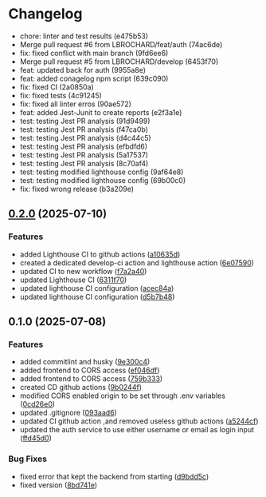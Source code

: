 # Changelog

* chore: linter and test results (e475b53)
* Merge pull request #6 from LBROCHARD/feat/auth (74ac6de)
* fix: fixed conflict with main branch (9fd6ee6)
* Merge pull request #5 from LBROCHARD/develop (6453f70)
* feat: updated back for auth (9955a8e)
* feat: added conagelog npm script (639c090)
* fix: fixed CI (2a0850a)
* fix: fixed tests (4c91245)
* fix: fixed all linter erros (90ae572)
* feat: added Jest-Junit to create reports (e2f3a1e)
* test: testing Jest PR analysis (91d9499)
* test: testing Jest PR analysis (f47ca0b)
* test: testing Jest PR analysis (d4c44c5)
* test: testing Jest PR analysis (efbdfd6)
* test: testing Jest PR analysis (5a17537)
* test: testing Jest PR analysis (8c70af4)
* test: testing modified lighthouse config (9af64e8)
* test: testing modified lighthouse config (69b00c0)
* fix: fixed wrong release (b3a209e)

## [0.2.0](https://github.com/LBROCHARD/racine/compare/0.1.0...0.2.0) (2025-07-10)

### Features

* added Lighthouse CI to github actions ([a10635d](https://github.com/LBROCHARD/racine/commit/a10635d98e3b10927bcf7b3cc150ca95b60e0e16))
* created a dedicated develop-ci action and lighthouse action ([6e07590](https://github.com/LBROCHARD/racine/commit/6e07590038841cac94bc1f31e54b770edd9a4de4))
* updated CI to new workflow ([f7a2a40](https://github.com/LBROCHARD/racine/commit/f7a2a405dd72f9659a698d491a513204bbe8aaea))
* updated Lighthouse CI ([6311f70](https://github.com/LBROCHARD/racine/commit/6311f705278df2b8ab74171d4948fcc2f45c59b7))
* updated lighthouse CI configuration ([acec84a](https://github.com/LBROCHARD/racine/commit/acec84a9ecf82014c2dce378da4207d45a2700d5))
* updated lighthouse CI configuration ([d5b7b48](https://github.com/LBROCHARD/racine/commit/d5b7b48bd83a84b66dfc61c05051b7579622f86f))

## 0.1.0 (2025-07-08)

### Features

* added commitlint and husky ([9e300c4](https://github.com/LBROCHARD/racine/commit/9e300c42de4027e82d9451d70242de274f8b40c5))
* added frontend to CORS access ([ef046df](https://github.com/LBROCHARD/racine/commit/ef046dfe86a1a98de3eddaf69ef8ff9a90c29bed))
* added frontend to CORS access ([759b333](https://github.com/LBROCHARD/racine/commit/759b333b3d373e7c466952f629176f5b1b81151d))
* created CD github actions ([9b0244f](https://github.com/LBROCHARD/racine/commit/9b0244fb0503a984048df38fc03fb3b2ff4dac24))
* modified CORS enabled origin to be set through .env variables ([0cd26e0](https://github.com/LBROCHARD/racine/commit/0cd26e0499e85c462e1fec8c3903dac93595316b))
* updated .gitignore ([093aad6](https://github.com/LBROCHARD/racine/commit/093aad64880206b9bd47ab296a81fb61ce702196))
* updated CI github action ,and removed useless github actions ([a5244cf](https://github.com/LBROCHARD/racine/commit/a5244cfb34eeed57d081747aa8831bde4a1a2c54))
* updated the auth service to use either username or email as login input ([ffd45d0](https://github.com/LBROCHARD/racine/commit/ffd45d08bed49edd709098e47ee111c84bc21bb0))

### Bug Fixes

* fixed error that kept the backend from starting ([d9bdd5c](https://github.com/LBROCHARD/racine/commit/d9bdd5c0e58b2013b1156a3cc52bbe81d9b7d82d))
* fixed version ([8bd741e](https://github.com/LBROCHARD/racine/commit/8bd741e5a3fdd0aa792fe197efbfc24aae12fedd))
